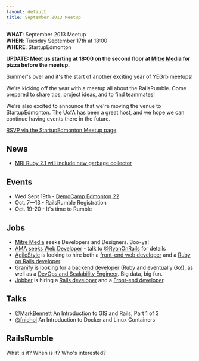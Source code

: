 ```yaml
---
layout: default
title: September 2013 Meetup
---
```


**WHAT**: September 2013 Meetup  
**WHEN**: Tuesday September 17th at 18:00  
**WHERE**: StartupEdmonton  

**UPDATE: Meet us starting at 18:00 on the second floor at [Mitre Media](http://mitremedia.com/) for pizza before the meetup.**

Summer's over and it's the start of another exciting year of YEGrb meetups!

We're kicking off the year with a meetup all about the RailsRumble. Come prepared to share tips, project ideas, and to find teammates!

We're also excited to announce that we're moving the venue to StartupEdmonton. The UofA has been a great host, and we hope we can continue having events there in the future.

[RSVP via the StartupEdmonton Meetup page](http://www.meetup.com/startupedmonton/events/138173042/).

## News

 * [MRI Ruby 2.1 will include new garbage collector](http://www.infoq.com/news/2013/09/ruby-2-1-gc-revamp)

## Events

 * Wed Sept 19th - [DemoCamp Edmonton 22](http://www.meetup.com/startupedmonton/events/137164032/)
 * Oct. 7—13 - RailsRumble Registration
 * Oct. 19-20 - It's time to Rumble

## Jobs

 * [Mitre Media](http://mitremedia.com) seeks Developers and Designers. Boo-ya!
 * [AMA seeks Web Developer](http://careers.stackoverflow.com/jobs/39399/web-developer-iii-alberta-motor-association?a=M3anUN4k&searchTerm=AMA) - talk to [@RyanOnRails](https://twitter.com/ryanonrails) for details
 * [AgileStyle](http://www.agilestyle.com/) is looking to hire both a [front-end web developer](http://www.agilestyle.com/careers) and a [Ruby on Rails developer](http://www.agilestyle.com/careers).
 * [Granify](http://granify.com/) is looking for a [backend developer](http://granify.com/careers/backend-developer/) (Ruby and eventually Go!), as well as a [DevOps and Scalability Engineer](http://granify.com/careers/devops-engineer/). Big data, big fun.
 * [Jobber](http://getjobber.com/) is hiring a [Rails developer](http://getjobber.com/jobs/rails_developer) and a [Front-end developer](http://getjobber.com/jobs/frontend_developer).

## Talks

* [@MarkBennett](http://twitter.com/markbennett) An Introduction to GIS and Rails, Part 1 of 3
* [@fnichol](http://twitter.com/fnichol) An Introduction to Docker and Linux Containers

## RailsRumble

What is it? When is it? Who's interested?
